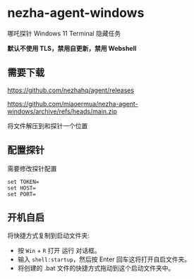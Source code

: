 # nezha-agent-windows

哪吒探针 Windows 11 Terminal 隐藏任务

**默认不使用 TLS，禁用自更新，禁用 Webshell**

## 需要下载

https://github.com/nezhahq/agent/releases

https://github.com/miaoermua/nezha-agent-windows/archive/refs/heads/main.zip

将文件解压到和探针一个位置

## 配置探针

需要修改探针配置

```
set TOKEN=
set HOST=
set PORT=
```

## 开机自启

将快捷方式复制到启动文件夹:

- 按 `Win` + `R` 打开 运行 对话框。
- 输入 `shell:startup`，然后按 Enter 回车这将打开自启文件夹。
- 将创建的 .bat 文件的快捷方式拖动到这个启动文件夹中。
